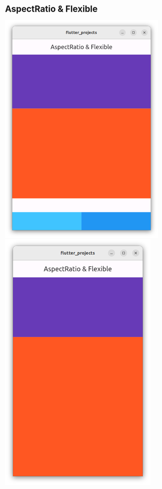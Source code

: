 # AspectRatio & Flexible
![Alt text](<Screenshot from 2023-09-28 21-25-53.png>) ![Alt text](<Screenshot from 2023-09-28 20-46-19.png>)